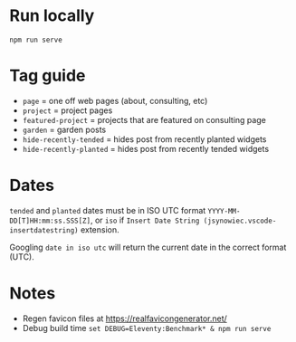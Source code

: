 # Run locally

`npm run serve`

# Tag guide

- `page` = one off web pages (about, consulting, etc)
- `project` = project pages
- `featured-project` = projects that are featured on consulting page
- `garden` = garden posts
- `hide-recently-tended` = hides post from recently planted widgets
- `hide-recently-planted` = hides post from recently tended widgets

# Dates
`tended` and `planted` dates must be in ISO UTC format `YYYY-MM-DD[T]HH:mm:ss.SSS[Z]`, or `iso` if `Insert Date String (jsynowiec.vscode-insertdatestring)` extension.

Googling `date in iso utc` will return the current date in the correct format (UTC).

# Notes
- Regen favicon files at https://realfavicongenerator.net/
- Debug build time `set DEBUG=Eleventy:Benchmark* & npm run serve`